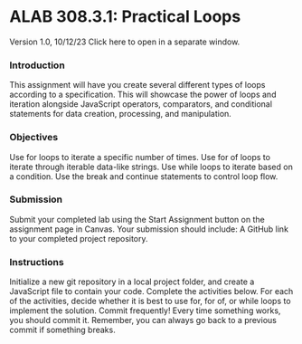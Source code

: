 # ALAB 308.3.1: Practical Loops
Version 1.0, 10/12/23
Click here to open in a separate window.

### Introduction
This assignment will have you create several different types of loops according to a specification. This will showcase the power of loops and iteration alongside JavaScript operators, comparators, and conditional statements for data creation, processing, and manipulation.
### Objectives
Use for loops to iterate a specific number of times.
Use for of loops to iterate through iterable data-like strings.
Use while loops to iterate based on a condition.
Use the break and continue statements to control loop flow.
### Submission
Submit your completed lab using the Start Assignment button on the assignment page in Canvas.
Your submission should include:
A GitHub link to your completed project repository.
### Instructions
Initialize a new git repository in a local project folder, and create a JavaScript file to contain your code. Complete the activities below. For each of the activities, decide whether it is best to use for, for of, or while loops to implement the solution.
Commit frequently! Every time something works, you should commit it. Remember, you can always go back to a previous commit if something breaks.
